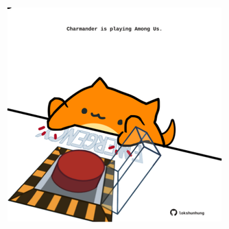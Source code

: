 <!-- built at 17/02/2023, 04:02:06 UTC -->
<p align="center">
  <img width="500" height="500" src="./ReadmeImage.svg">
</p>
